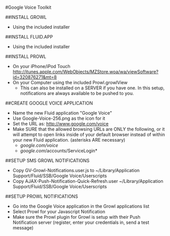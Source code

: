 #Google Voice Toolkit

##INSTALL GROWL
- Using the included installer

##INSTALL FLUID.APP
- Using the included installer

##INSTALL PROWL
- On your iPhone/iPod Touch    http://itunes.apple.com/WebObjects/MZStore.woa/wa/viewSoftware?id=320876271&mt=8 
- On your Computer using the included Prowl.growlView 
	- This can also be installed on a SERVER if you have one. In this setup, notifications are always available to be pushed to you.

##CREATE GOOGLE VOICE APPLICATION
- Name the new Fluid application "Google Voice"
- Use Google-Voice-256.png as the icon for it
- Set the URL as: http://www.google.com/voice
- Make SURE that the allowed browsing URLs are ONLY the following, or it will attempt to open links inside of your default browser instead of within your new Fluid application. (asterisks ARE necessary)
	- *google.com/voice*
	- *google.com*/accounts/ServiceLogin*

##SETUP SMS GROWL NOTIFICATIONS
- Copy GV-Growl-Notifications.user.js to 			~/Library/Application Support/Fluid/SSB/Google Voice/Userscripts
- Copy AJAX-Push-Notification-Quick-Refresh.user 	~/Library/Application Support/Fluid/SSB/Google Voice/Userscripts

##SETUP PROWL NOTIFICATIONS
- Go into the Google Voice application in the Growl applications list
- Select Prowl for your Javascript Notification
- Make sure the Prowl plugin for Growl is setup with their Push Notification server (register, enter your credentials in, send a test message)